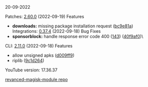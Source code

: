 20-09-2022

Patches:   [2.60.0](https://github.com/revanced/revanced-patches/compare/v2.59.0...v2.60.0) (2022-09-19)
 Features
* **downloads:** missing package installation request ([bc9e81a](https://github.com/revanced/revanced-patches/commit/bc9e81a6c343a912cab6fe3c2560d759fbf1be8a))
Integrations:   [0.37.4](https://github.com/revanced/revanced-integrations/compare/v0.37.3...v0.37.4) (2022-09-18)
 Bug Fixes
* **sponsorblock:** handle response error code 400 ([143](https://github.com/revanced/revanced-integrations/issues/143)) ([40f9af0](https://github.com/revanced/revanced-integrations/commit/40f9af0efdacd33e77478f5edc8d41c68a638e3c))\
 
CLI:   [2.11.0](https://github.com/j-hc/revanced-cli/compare/v2.10.2...v2.11.0) (2022-09-18)
 Features
* allow unsigned apks ([d009ff9](https://github.com/j-hc/revanced-cli/commit/d009ff9749f9fe30010ee06226ec88265a6481f8))
* riplib ([9c1d264](https://github.com/j-hc/revanced-cli/commit/9c1d264081b54f1fe8653e08132742b67d860f0c))

YouTube version: 17.36.37

[revanced-magisk-module repo](https://github.com/vuongvan/magisk-module)
